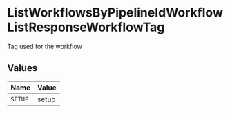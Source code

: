 # ListWorkflowsByPipelineIdWorkflowListResponseWorkflowTag

Tag used for the workflow


## Values

| Name    | Value   |
| ------- | ------- |
| `SETUP` | setup   |